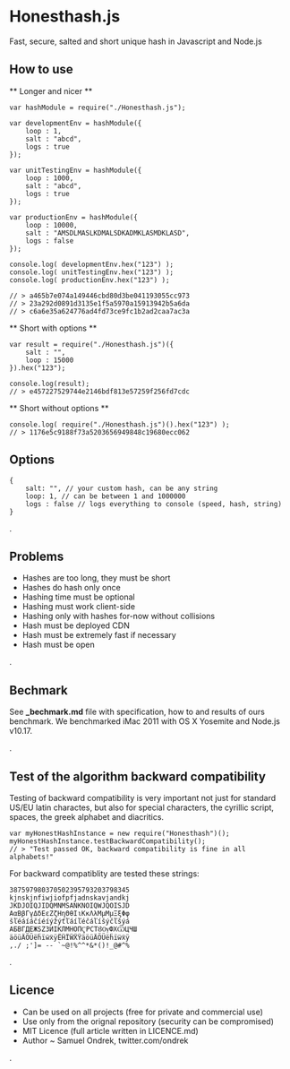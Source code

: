 # Honesthash.js

Fast, secure, salted and short unique hash in Javascript and Node.js

## How to use

** Longer and nicer **

	var hashModule = require("./Honesthash.js");

	var developmentEnv = hashModule({
		loop : 1,
		salt : "abcd",
		logs : true
	});

	var unitTestingEnv = hashModule({
		loop : 1000,
		salt : "abcd",
		logs : true
	});

	var productionEnv = hashModule({
		loop : 10000,
		salt : "AMSDLMASLKDMALSDKADMKLASMDKLASD",
		logs : false
	});

	console.log( developmentEnv.hex("123") );
	console.log( unitTestingEnv.hex("123") );
	console.log( productionEnv.hex("123") );

	// > a465b7e074a149446cbd80d3be041193055cc973
	// > 23a292d0891d3135e1f5a5970a15913942b5a6da
	// > c6a6e35a624776ad4fd73ce9fc1b2ad2caa7ac3a


** Short with options **


	var result = require("./Honesthash.js")({
		salt : "",
		loop : 15000
	}).hex("123");

	console.log(result);
	// > e457227529744e2146bdf813e57259f256fd7cdc

** Short without options **


	console.log( require("./Honesthash.js")().hex("123") );
	// > 1176e5c9188f73a5203656949848c19680ecc062


## Options

	{
		salt: "", // your custom hash, can be any string
		loop: 1, // can be between 1 and 1000000
		logs : false // logs everything to console (speed, hash, string)
	}

.

## Problems

 - Hashes are too long, they must be short
 - Hashes do hash only once
 - Hashing time must be optional
 - Hashing must work client-side
 - Hashing only with hashes for-now without collisions
 - Hash must be deployed CDN
 - Hash must be extremely fast if necessary
 - Hash must be open

.

## Bechmark

See **_bechmark.md** file with specification, how to and results of ours benchmark. We benchmarked
iMac 2011 with OS X Yosemite and  Node.js v10.17.

.

## Test of the algorithm backward compatibility

Testing of backward compatibility is very important not just for standard US/EU latin charactes,
but also for special characters, the cyrillic script, spaces, the greek alphabet and diacritics.

	var myHonestHashInstance = new require("Honesthash")();
	myHonestHashInstance.testBackwardCompatibility();
	// > "Test passed OK, backward compatibility is fine in all alphabets!"

For backward compatiblity are tested these strings:

	387597980370502395793203798345
	kjnskjnfiwjiofpfjadnskavjandkj
	JKDJOIQJIDQMNMSANKNOIQWJQOISJD
	ΑαΒβΓγΔδΕεΖζΗηΘθΙιΚκΛλΜμΜμΞξΦφ
	šľéáíáčíéíýžýťľáíľéčáľíšýčľšýá
	АБВГДЕЖЅZЗИІКЛМНОПҀРСТȢѸФХѾЦЧШ
	äöüÄÖÜëḧïẅẍÿËḦÏẄẌŸäöüÄÖÜëḧïẅẍÿ
	,./ ;']= -- `~@!%^^*&*()!_@#^%

.

## Licence

 - Can be used on all projects (free for private and commercial use)
 - Use only from the orignal repository (security can be compromised)
 - MIT Licence (full article written in LICENCE.md)
 - Author ~ Samuel Ondrek, twitter.com/ondrek

.
